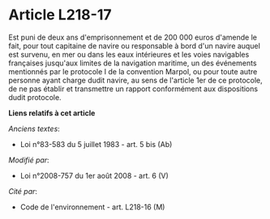 # Article L218-17

Est puni de deux ans d'emprisonnement et de 200 000 euros d'amende le fait, pour tout capitaine de navire ou responsable à
bord d'un navire auquel est survenu, en mer ou dans les eaux intérieures et les voies navigables françaises jusqu'aux limites
de la navigation maritime, un des événements mentionnés par le protocole I de la convention Marpol, ou pour toute autre
personne ayant charge dudit navire, au sens de l'article 1er de ce protocole, de ne pas établir et transmettre un rapport
conformément aux dispositions dudit protocole.

**Liens relatifs à cet article**

_Anciens textes_:

  - Loi n°83-583 du 5 juillet 1983 - art. 5 bis (Ab)

_Modifié par_:

  - Loi n°2008-757 du 1er août 2008 - art. 6 (V)

_Cité par_:

  - Code de l'environnement - art. L218-16 (M)
